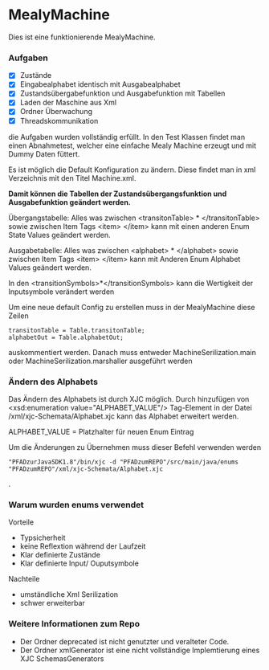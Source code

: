 # MealyMachine

Dies ist eine funktionierende MealyMachine. 

### Aufgaben
- [x] Zustände
- [x] Eingabealphabet identisch mit Ausgabealphabet
- [x] Zustandsübergabefunktion und Ausgabefunktion mit Tabellen
- [x] Laden der Maschine aus Xml
- [x] Ordner Überwachung
- [x] Threadskommunikation

die Aufgaben wurden vollständig erfüllt. In den Test Klassen findet man einen Abnahmetest, welcher eine einfache Mealy Machine erzeugt und mit Dummy Daten füttert.

Es ist möglich die Default Konfiguration zu ändern.
Diese findet man in xml Verzeichnis mit den Titel Machine.xml.

**Damit können die Tabellen der Zustandsübergangsfunktion und Ausgabefunktion geändert werden.**

Übergangstabelle:
Alles was zwischen \<transitonTable\> * \</transitonTable\> sowie zwischen Item Tags \<item\> \</item\>  kann mit einen anderen Enum State Values geändert werden.

Ausgabetabelle:
Alles was zwischen \<alphabet\> * \</alphabet\> sowie zwischen Item Tags \<item\> \</item\>  kann mit Anderen Enum Alphabet Values geändert werden.


In den \<transitionSymbols\>*\</transitionSymbols\> kann die Wertigkeit der Inputsymbole verändert werden  

Um eine neue default Config zu erstellen muss in der MealyMachine diese Zeilen

    transitonTable = Table.transitonTable;
    alphabetOut = Table.alphabetOut;
    
auskommentiert werden. Danach muss entweder MachineSerilization.main oder MachineSerilization.marshaller ausgeführt werden
### Ändern des Alphabets
Das Ändern des Alphabets ist durch XJC möglich.
Durch hinzufügen von \<xsd:enumeration value="ALPHABET_VALUE"/\> Tag-Element in der Datei /xml/xjc-Schemata/Alphabet.xjc kann das Alphabet erweitert werden.

ALPHABET_VALUE = Platzhalter für neuen Enum Eintrag  

Um die Änderungen zu Übernehmen muss dieser Befehl verwenden werden

    "PFADzurJavaSDK1.8"/bin/xjc -d "PFADzumREPO"/src/main/java/enums "PFADzumREPO"/xml/xjc-Schemata/Alphabet.xjc
    
    
.

### Warum wurden enums verwendet
Vorteile
* Typsicherheit
* keine Reflextion während der Laufzeit
* Klar definierte Zustände
* Klar definierte Input/ Ouputsymbole

Nachteile
* umständliche Xml Serilization
* schwer erweiterbar 

### Weitere Informationen zum Repo 

* Der Ordner deprecated ist nicht genutzter und veralteter Code.
* Der Ordner xmlGenerator ist eine nicht vollständige Implemtierung eines XJC SchemasGenerators
